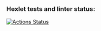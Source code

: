 ### Hexlet tests and linter status:
[![Actions Status](https://github.com/seeewo4kin/java-project-61/workflows/hexlet-check/badge.svg)](https://github.com/seeewo4kin/java-project-61/actions)